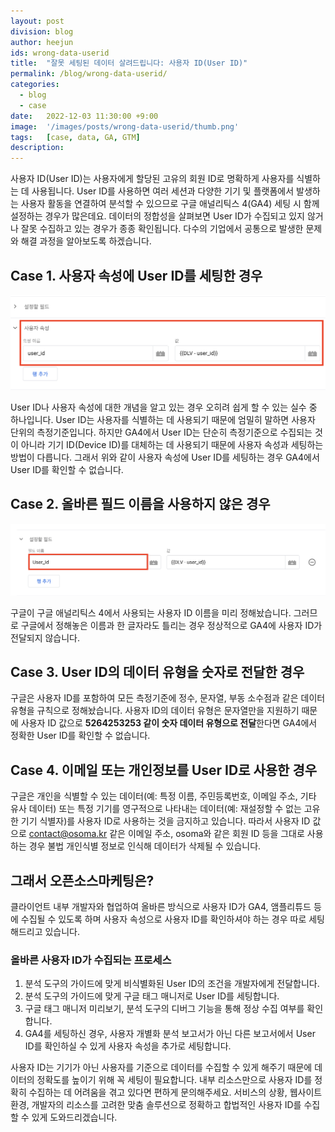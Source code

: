 ```yaml
---
layout: post
division: blog
author: heejun
ids: wrong-data-userid
title:  "잘못 세팅된 데이터 살려드립니다: 사용자 ID(User ID)"
permalink: /blog/wrong-data-userid/
categories:
  - blog
  - case
date:   2022-12-03 11:30:00 +9:00
image:  '/images/posts/wrong-data-userid/thumb.png'
tags:   [case, data, GA, GTM]
description:
---
```


사용자 ID(User ID)는 사용자에게 할당된 고유의 회원 ID로 명확하게 사용자를 식별하는 데 사용됩니다. User ID를 사용하면 여러 세션과 다양한 기기 및 플랫폼에서 발생하는 사용자 활동을 연결하여 분석할 수 있으므로 구글 애널리틱스 4(GA4) 세팅 시 함께 설정하는 경우가 많은데요. 데이터의 정합성을 살펴보면 User ID가 수집되고 있지 않거나 잘못 수집하고 있는 경우가 종종 확인됩니다. 다수의 기업에서 공통으로 발생한 문제와 해결 과정을 알아보도록 하겠습니다.

## Case 1. 사용자 속성에 User ID를 세팅한 경우

![사용자 속성](/images/posts/wrong-data-userid/01.png)

User ID나 사용자 속성에 대한 개념을 알고 있는 경우 오히려 쉽게 할 수 있는 실수 중 하나입니다. User ID는 사용자를 식별하는 데 사용되기 때문에 엄밀히 말하면 사용자 단위의 측정기준입니다. 하지만 GA4에서 User ID는 단순히 측정기준으로 수집되는 것이 아니라 기기 ID(Device ID)를 대체하는 데 사용되기 때문에 사용자 속성과 세팅하는 방법이 다릅니다. 그래서 위와 같이 사용자 속성에 User ID를 세팅하는 경우 GA4에서 User ID를 확인할 수 없습니다.

## Case 2. 올바른 필드 이름을 사용하지 않은 경우

![잘못된 필드 이름](/images/posts/wrong-data-userid/02.png)

구글이 구글 애널리틱스 4에서 사용되는 사용자 ID 이름을 미리 정해놨습니다. 그러므로 구글에서 정해놓은 이름과 한 글자라도 틀리는 경우 정상적으로 GA4에 사용자 ID가 전달되지 않습니다.

## Case 3. User ID의 데이터 유형을 숫자로 전달한 경우

구글은 사용자 ID를 포함하여 모든 측정기준에 정수, 문자열, 부동 소수점과 같은 데이터 유형을 규칙으로 정해놨습니다. 사용자 ID의 데이터 유형은 문자열만을 지원하기 때문에 사용자 ID 값으로 **5264253253 같이 숫자 데이터 유형으로 전달**한다면 GA4에서 정확한 User ID를 확인할 수 없습니다.

## Case 4. 이메일 또는 개인정보를 User ID로 사용한 경우

구글은 개인을 식별할 수 있는 데이터(예: 특정 이름, 주민등록번호, 이메일 주소, 기타 유사 데이터) 또는 특정 기기를 영구적으로 나타내는 데이터(예: 재설정할 수 없는 고유한 기기 식별자)를 사용자 ID로 사용하는 것을 금지하고 있습니다. 따라서 사용자 ID 값으로 contact@osoma.kr 같은 이메일 주소, osoma와 같은 회원 ID 등을 그대로 사용하는 경우 불법 개인식별 정보로 인식해 데이터가 삭제될 수 있습니다.

## 그래서 오픈소스마케팅은?

클라이언트 내부 개발자와 협업하여 올바른 방식으로 사용자 ID가 GA4, 앰플리튜드 등에 수집될 수 있도록 하며 사용자 속성으로 사용자 ID를 확인하셔야 하는 경우 따로 세팅해드리고 있습니다.

### 올바른 사용자 ID가 수집되는 프로세스

1. 분석 도구의 가이드에 맞게 비식별화된 User ID의 조건을 개발자에게 전달합니다.
2. 분석 도구의 가이드에 맞게 구글 태그 매니저로 User ID를 세팅합니다.
3. 구글 태그 매니저 미리보기, 분석 도구의 디버그 기능을 통해 정상 수집 여부를 확인합니다.
4. GA4를 세팅하신 경우, 사용자 개별화 분석 보고서가 아닌 다른 보고서에서 User ID를 확인하실 수 있게 사용자 속성을 추가로 세팅합니다.

사용자 ID는 기기가 아닌 사용자를 기준으로 데이터를 수집할 수 있게 해주기 때문에 데이터의 정확도를 높이기 위해 꼭 세팅이 필요합니다. 내부 리소스만으로 사용자 ID를 정확히 수집하는 데 어려움을 겪고 있다면 편하게 문의해주세요. 서비스의 상황, 웹사이트 환경, 개발자의 리소스를 고려한 맞춤 솔루션으로 정확하고 합법적인 사용자 ID를 수집할 수 있게 도와드리겠습니다.
